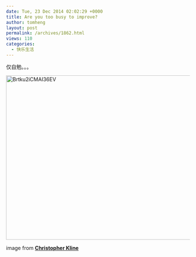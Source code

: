 ```yaml
---
date: Tue, 23 Dec 2014 02:02:29 +0000
title: Are you too busy to improve?
author: tomheng
layout: post
permalink: /archives/1862.html
views: 110
categories:
  - 快乐生活
---
```

仅自勉。。。

<img class="aligncenter size-full wp-image-1863" src="http://blog.webfuns.net/wp-content/uploads/2014/12/Brtku2iCMAI36EV.jpg" alt="Brtku2iCMAI36EV" width="600" height="450" />

image from <a class="account-group js-account-group js-action-profile js-user-profile-link js-nav" href="https://twitter.com/korkyplunger" data-user-id="70423999"><strong class="fullname js-action-profile-name show-popup-with-id" data-aria-label-part="">Christopher Kline</strong></a>
